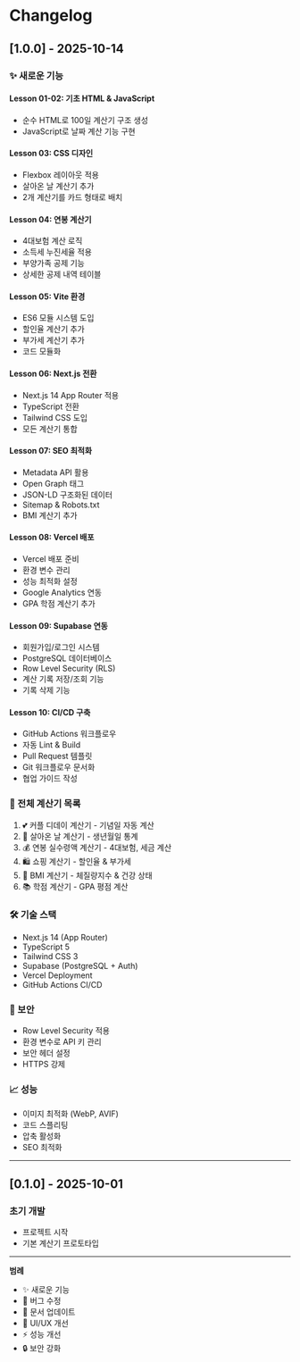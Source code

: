 # Changelog

## [1.0.0] - 2025-10-14

### ✨ 새로운 기능

#### Lesson 01-02: 기초 HTML & JavaScript
- 순수 HTML로 100일 계산기 구조 생성
- JavaScript로 날짜 계산 기능 구현

#### Lesson 03: CSS 디자인
- Flexbox 레이아웃 적용
- 살아온 날 계산기 추가
- 2개 계산기를 카드 형태로 배치

#### Lesson 04: 연봉 계산기
- 4대보험 계산 로직
- 소득세 누진세율 적용
- 부양가족 공제 기능
- 상세한 공제 내역 테이블

#### Lesson 05: Vite 환경
- ES6 모듈 시스템 도입
- 할인율 계산기 추가
- 부가세 계산기 추가
- 코드 모듈화

#### Lesson 06: Next.js 전환
- Next.js 14 App Router 적용
- TypeScript 전환
- Tailwind CSS 도입
- 모든 계산기 통합

#### Lesson 07: SEO 최적화
- Metadata API 활용
- Open Graph 태그
- JSON-LD 구조화된 데이터
- Sitemap & Robots.txt
- BMI 계산기 추가

#### Lesson 08: Vercel 배포
- Vercel 배포 준비
- 환경 변수 관리
- 성능 최적화 설정
- Google Analytics 연동
- GPA 학점 계산기 추가

#### Lesson 09: Supabase 연동
- 회원가입/로그인 시스템
- PostgreSQL 데이터베이스
- Row Level Security (RLS)
- 계산 기록 저장/조회 기능
- 기록 삭제 기능

#### Lesson 10: CI/CD 구축
- GitHub Actions 워크플로우
- 자동 Lint & Build
- Pull Request 템플릿
- Git 워크플로우 문서화
- 협업 가이드 작성

### 🎯 전체 계산기 목록

1. 💕 커플 디데이 계산기 - 기념일 자동 계산
2. 🎂 살아온 날 계산기 - 생년월일 통계
3. 💰 연봉 실수령액 계산기 - 4대보험, 세금 계산
4. 🛍️ 쇼핑 계산기 - 할인율 & 부가세
5. 💪 BMI 계산기 - 체질량지수 & 건강 상태
6. 📚 학점 계산기 - GPA 평점 계산

### 🛠️ 기술 스택

- Next.js 14 (App Router)
- TypeScript 5
- Tailwind CSS 3
- Supabase (PostgreSQL + Auth)
- Vercel Deployment
- GitHub Actions CI/CD

### 🔐 보안

- Row Level Security 적용
- 환경 변수로 API 키 관리
- 보안 헤더 설정
- HTTPS 강제

### 📈 성능

- 이미지 최적화 (WebP, AVIF)
- 코드 스플리팅
- 압축 활성화
- SEO 최적화

---

## [0.1.0] - 2025-10-01

### 초기 개발
- 프로젝트 시작
- 기본 계산기 프로토타입

---

**범례**
- ✨ 새로운 기능
- 🐛 버그 수정
- 📝 문서 업데이트
- 🎨 UI/UX 개선
- ⚡ 성능 개선
- 🔒 보안 강화

